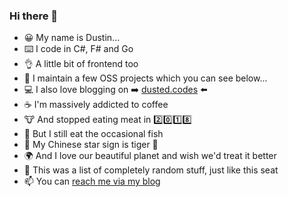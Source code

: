 ### Hi there 👋

<!--
**dustinmoris/dustinmoris** is a ✨ _special_ ✨ repository because its `README.md` (this file) appears on your GitHub profile.

Here are some ideas to get you started:

- 🔭 I’m currently working on ...
- 🌱 I’m currently learning ...
- 👯 I’m looking to collaborate on ...
- 🤔 I’m looking for help with ...
- 💬 Ask me about ...
- 📫 How to reach me: ...
- 😄 Pronouns: ...
- ⚡ Fun fact: ...
-->

- :grinning: My name is Dustin...
- :keyboard: I code in C#, F# and Go
- :ok_hand: A little bit of frontend too
- :rocket: I maintain a few OSS projects which you can see below...
- :computer: I also love blogging on :arrow_right: [dusted.codes](https://dusted.codes) :arrow_left:
- :coffee: I'm massively addicted to coffee
- :cow: And stopped eating meat in :two::zero::one::eight:
- :tropical_fish: But I still eat the occasional fish
- :tiger2: My Chinese star sign is tiger :tiger:
- :earth_africa: And I love our beautiful planet and wish we'd treat it better
- :seat: This was a list of completely random stuff, just like this seat
- :mailbox: You can [reach me via my blog](https://dusted.codes/hire#contact)
